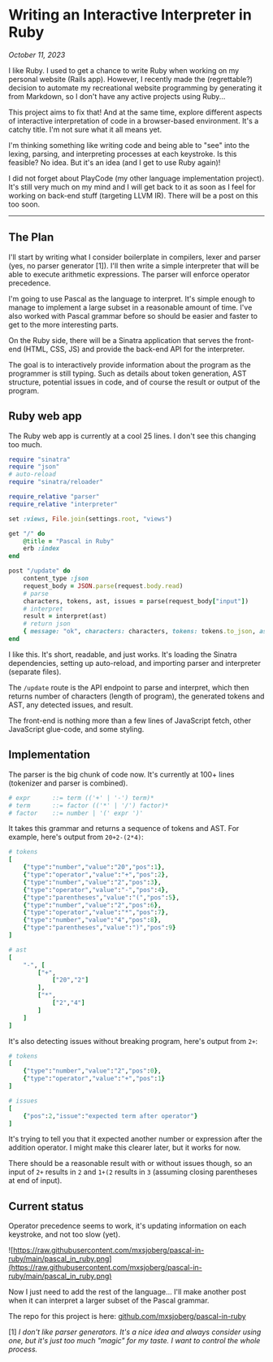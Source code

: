 # Writing an Interactive Interpreter in Ruby

*October 11, 2023*

I like Ruby. I used to get a chance to write Ruby when working on my personal website (Rails app). However, I recently made the (regrettable?) decision to automate my recreational website programming by generating it from Markdown, so I don't have any active projects using Ruby...

This project aims to fix that! And at the same time, explore different aspects of interactive interpretation of code in a browser-based environment. It's a catchy title. I'm not sure what it all means yet.

I'm thinking something like writing code and being able to "see" into the lexing, parsing, and interpreting processes at each keystroke. Is this feasible? No idea. But it's an idea (and I get to use Ruby again)!

I did not forget about PlayCode (my other language implementation project). It's still very much on my mind and I will get back to it as soon as I feel for working on back-end stuff (targeting LLVM IR). There will be a post on this too soon.

---

## The Plan

I'll start by writing what I consider boilerplate in compilers, lexer and parser (yes, no parser generator [1]). I'll then write a simple interpreter that will be able to execute arithmetic expressions. The parser will enforce operator precedence.

I'm going to use Pascal as the language to interpret. It's simple enough to manage to implement a large subset in a reasonable amount of time. I've also worked with Pascal grammar before so should be easier and faster to get to the more interesting parts.

On the Ruby side, there will be a Sinatra application that serves the front-end (HTML, CSS, JS) and provide the back-end API for the interpreter.

The goal is to interactively provide information about the program as the programmer is still typing. Such as details about token generation, AST structure, potential issues in code, and of course the result or output of the program.

## Ruby web app

The Ruby web app is currently at a cool 25 lines. I don't see this changing too much.

```ruby
require "sinatra"
require "json"
# auto-reload
require "sinatra/reloader"

require_relative "parser"
require_relative "interpreter"

set :views, File.join(settings.root, "views")

get "/" do
    @title = "Pascal in Ruby"
    erb :index
end

post "/update" do
    content_type :json
    request_body = JSON.parse(request.body.read)
    # parse
    characters, tokens, ast, issues = parse(request_body["input"])
    # interpret
    result = interpret(ast)
    # return json
    { message: "ok", characters: characters, tokens: tokens.to_json, ast: ast.to_json, issues: issues.to_json, result: result }.to_json
end
```

I like this. It's short, readable, and just works. It's loading the Sinatra dependencies, setting up auto-reload, and importing parser and interpreter (separate files).

The `/update` route is the API endpoint to parse and interpret, which then returns number of characters (length of program), the generated tokens and AST, any detected issues, and result.

The front-end is nothing more than a few lines of JavaScript fetch, other JavaScript glue-code, and some styling.

## Implementation

The parser is the big chunk of code now. It's currently at 100+ lines (tokenizer and parser is combined).

```ruby
# expr      ::= term (('+' | '-') term)*
# term      ::= factor (('*' | '/') factor)*
# factor    ::= number | '(' expr ')'
```  

It takes this grammar and returns a sequence of tokens and AST. For example, here's output from `20+2-(2*4)`:

```ruby
# tokens
[
    {"type":"number","value":"20","pos":1},
    {"type":"operator","value":"+","pos":2},
    {"type":"number","value":"2","pos":3},
    {"type":"operator","value":"-","pos":4},
    {"type":"parentheses","value":"(","pos":5},
    {"type":"number","value":"2","pos":6},
    {"type":"operator","value":"*","pos":7},
    {"type":"number","value":"4","pos":8},
    {"type":"parentheses","value":")","pos":9}
]
```

```ruby
# ast
[
    "-", [
        ["+",
            ["20","2"]
        ],
        ["*",
            ["2","4"]
        ]
    ]
]
```

It's also detecting issues without breaking program, here's output from `2+`:

```ruby
# tokens
[
    {"type":"number","value":"2","pos":0},
    {"type":"operator","value":"+","pos":1}
]
```

```ruby
# issues
[
    {"pos":2,"issue":"expected term after operator"}
]
```

It's trying to tell you that it expected another number or expression after the addition operator. I might make this clearer later, but it works for now.

There should be a reasonable result with or without issues though, so an input of `2+` results in `2` and `1+(2` results in `3` (assuming closing parentheses at end of input).

## Current status

Operator precedence seems to work, it's updating information on each keystroke, and not too slow (yet).

![https://raw.githubusercontent.com/mxsjoberg/pascal-in-ruby/main/pascal_in_ruby.png](https://raw.githubusercontent.com/mxsjoberg/pascal-in-ruby/main/pascal_in_ruby.png)

Now I just need to add the rest of the language... I'll make another post when it can interpret a larger subset of the Pascal grammar.

The repo for this project is here: [github.com/mxsjoberg/pascal-in-ruby](https://github.com/mxsjoberg/pascal-in-ruby)

[1] *I don't like parser generators. It's a nice idea and always consider using one, but it's just too much "magic" for my taste. I want to control the whole process.*
